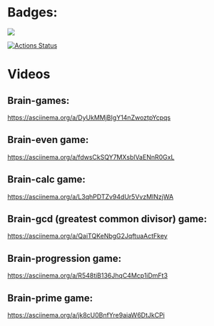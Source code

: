 # Badges:
<a href="https://codeclimate.com/github/codeclimate/codeclimate/maintainability"><img src="https://api.codeclimate.com/v1/badges/a99a88d28ad37a79dbf6/maintainability" /></a>

[![Actions Status](https://github.com/notimetoanalyse/frontend-project-lvl1/workflows/Node.js%20CI/badge.svg)](https://github.com/notimetoanalyse/frontend-project-lvl1/actions?query=workflow%3A"Node.js+CI")


# Videos
## Brain-games:
https://asciinema.org/a/DyUkMMjBIgY14nZwoztpYcpqs
## Brain-even game:
https://asciinema.org/a/fdwsCkSQY7MXsblVaENnR0GxL
## Brain-calc game:
https://asciinema.org/a/L3qhPDTZv94dUr5VvzMINzjWA
## Brain-gcd (greatest common divisor) game:
https://asciinema.org/a/QaiTQKeNbgG2JqftuaActFkey
## Brain-progression game:
https://asciinema.org/a/R548tiB136JhqC4Mcp1iDmFt3
## Brain-prime game:
https://asciinema.org/a/jk8cU0BnfYre9aiaW6DtJkCPi
